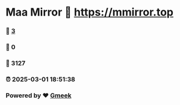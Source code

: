 # Maa Mirror :link: https://mmirror.top 
### :page_facing_up: [3](https://mmirror.top/tag.html) 
### :speech_balloon: 0 
### :hibiscus: 3127 
### :alarm_clock: 2025-03-01 18:51:38 
### Powered by :heart: [Gmeek](https://github.com/Meekdai/Gmeek)
